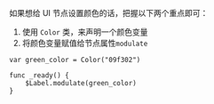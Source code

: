<PageHeader content="如何给 UI 节点设置颜色？" />

如果想给 UI 节点设置颜色的话，把握以下两个重点即可：

1. 使用 `Color` 类，来声明一个颜色变量
2. 将颜色变量赋值给节点属性`modulate`

```gdscript
var green_color = Color("09f302")

func _ready() {
    $Label.modulate(green_color)
}
```
